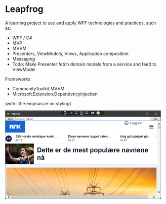 # Leapfrog

A learning project to use and apply WPF technologies and practices, such as:

- WPF / C#
- MVP
- MVVM
- Presenters, ViewModels, Views, Application composition
- Messaging
- Todo: Make Presenter fetch domain models from a service and feed to ViewModel

Frameworks
- CommunityToolkit.MVVM
- Microsoft.Extension.DependencyInjection

(with little emphasize on styling)

![GitHub Logo](/leapfrog.png)

